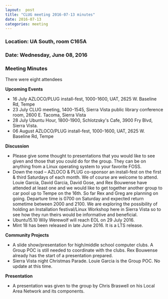 ```yaml
---
layout:  post
title: "CLUG meeting 2016-07-13 minutes"
date: 2016-07-13
categories: meeting
---
```

### Location: UA South, room C165A

### Date: Wednesday, June 08, 2016

### Meeting Minutes

There were eight attendees

**Upcoming Events**

 * 16 July AZLOCO/PLUG install-fest, 1000-1600, UAT, 2625 W. Baseline Rd, Tempe
 * 23 July CLUG meeting, 1400-1545, Sierra Vista public library conference room, 2600 E. Tacoma, Sierra Vista
 * 28 July Ubuntu Hour, 1800-1900, Schlotzsky's Cafe, 3900 Fry Blvd, Sierra Vista.
 * 06 August AZLOCO/PLUG install-fest, 1000-1600, UAT, 2625 W. Baseline Rd, Tempe
 
**Discussion**

 * Please give some thought to presentations that you would like to see given and those that you could do for the group.  They
   can be on anything from a Linux operating system to your favorite FOSS.  
 * Down the road – AZLOCO & PLUG co-sponsor an install-fest on the first & third Saturdays of each month.  We of course are welcome to attend.  Louie Garcia, David Garcia, David Gose, and Rex Bouwense have attended at least one and we would like to get together another group to car pool up to Tempe on the 16th.  So far Rex and Greg are planning on going.  Departure time is 0700 on Saturday and expected return sometime between 2000 and 2100.  We are exploring the possibility of holding an Installation festival/Linux Workshop here in Sierra Vista so to see how they run theirs would be informative and beneficial.
 * Ubuntu15.10 Wily Werewolf will reach EOL on 29 July 2016.
 * Mint 18 has been released in late June 2016.  It is a LTS release.
 
**Community Projects**

 * A slide show/presentation for high/middle school computer clubs.  A Group POC is still needed to coordinate with the clubs. Rex Bouwense already has the start of a presentation prepared. 
 * Sierra Vista night Christmas Parade.  Louie Garcia is the Group POC.  No update at this time.
 
**Presentation**

 * A presentation was given to the group by Chris Braswell on his Local Area Network and its components.
 
